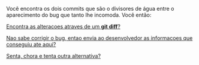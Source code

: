 Você encontra os dois commits que são o divisores de água entre o aparecimento do bug que tanto lhe incomoda. 
Você então:

[Encontra as alteracoes atraves de um **git diff**?](diff/diff.md)

[Nao sabe corrigir o bug, entao envia ao desenvolvedor as informacoes que conseguiu ate aqui?](../../revisa/revisar.md)

[Senta, chora e tenta outra alternativa?](../colabora/colaborar.md)

